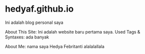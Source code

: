 # hedyaf.github.io
Ini adalah blog personal saya

About This Site: Ini adalah website baru pertama saya.
Used Tags & Syntaxes: ada banyak

About Me: nama saya Hedya Febritanti
alalalallala
